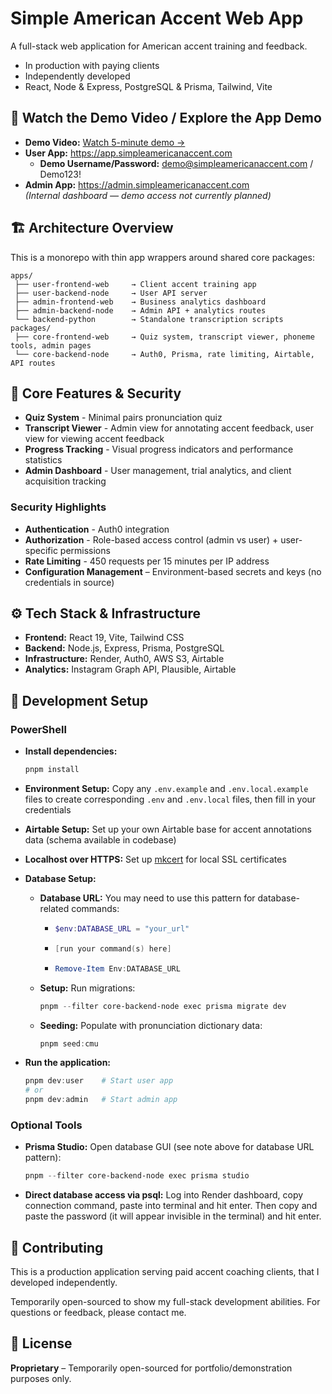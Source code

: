 # Simple American Accent Web App

A full-stack web application for American accent training and feedback.

- In production with paying clients
- Independently developed
- React, Node & Express, PostgreSQL & Prisma, Tailwind, Vite

## 🚀 Watch the Demo Video / Explore the App Demo

- **Demo Video:** [Watch 5-minute demo →](https://youtu.be/1I5FPCRFm7o)
- **User App:** https://app.simpleamericanaccent.com
  - **Demo Username/Password:** demo@simpleamericanaccent.com / Demo123!
- **Admin App:** https://admin.simpleamericanaccent.com  
  _(Internal dashboard — demo access not currently planned)_

## 🏗️ Architecture Overview

This is a monorepo with thin app wrappers around shared core packages:

```
apps/
 ├── user-frontend-web     → Client accent training app
 ├── user-backend-node     → User API server
 ├── admin-frontend-web    → Business analytics dashboard
 ├── admin-backend-node    → Admin API + analytics routes
 └── backend-python        → Standalone transcription scripts
packages/
 ├── core-frontend-web     → Quiz system, transcript viewer, phoneme tools, admin pages
 └── core-backend-node     → Auth0, Prisma, rate limiting, Airtable, API routes
```

## 🎯 Core Features & Security

- **Quiz System** - Minimal pairs pronunciation quiz
- **Transcript Viewer** - Admin view for annotating accent feedback, user view for viewing accent feedback
- **Progress Tracking** - Visual progress indicators and performance statistics
- **Admin Dashboard** - User management, trial analytics, and client acquisition tracking

### Security Highlights

- **Authentication** - Auth0 integration
- **Authorization** - Role-based access control (admin vs user) + user-specific permissions
- **Rate Limiting** - 450 requests per 15 minutes per IP address
- **Configuration Management** – Environment-based secrets and keys (no credentials in source)

## ⚙️ Tech Stack & Infrastructure

- **Frontend:** React 19, Vite, Tailwind CSS
- **Backend:** Node.js, Express, Prisma, PostgreSQL
- **Infrastructure:** Render, Auth0, AWS S3, Airtable
- **Analytics:** Instagram Graph API, Plausible, Airtable

## 🧪 Development Setup

### PowerShell

- **Install dependencies:**
  ```powershell
  pnpm install
  ```
- **Environment Setup:** Copy any `.env.example` and `.env.local.example` files to create corresponding `.env` and `.env.local` files, then fill in your credentials
- **Airtable Setup:** Set up your own Airtable base for accent annotations data (schema available in codebase)
- **Localhost over HTTPS:** Set up [mkcert](https://github.com/FiloSottile/mkcert) for local SSL certificates
- **Database Setup:**

  - **Database URL:** You may need to use this pattern for database-related commands:
    - ```powershell
      $env:DATABASE_URL = "your_url"
      ```
    - ```powershell
      [run your command(s) here]
      ```
    - ```powershell
      Remove-Item Env:DATABASE_URL
      ```
  - **Setup:** Run migrations:
    ```powershell
    pnpm --filter core-backend-node exec prisma migrate dev
    ```
  - **Seeding:** Populate with pronunciation dictionary data:
    ```powershell
    pnpm seed:cmu
    ```

- **Run the application:**
  ```powershell
  pnpm dev:user    # Start user app
  # or
  pnpm dev:admin   # Start admin app
  ```

### Optional Tools

- **Prisma Studio:** Open database GUI (see note above for database URL pattern):
  ```powershell
  pnpm --filter core-backend-node exec prisma studio
  ```
- **Direct database access via psql:** Log into Render dashboard, copy connection command, paste into terminal and hit enter. Then copy and paste the password (it will appear invisible in the terminal) and hit enter.

## 🤝 Contributing

This is a production application serving paid accent coaching clients, that I developed independently.

Temporarily open-sourced to show my full-stack development abilities. For questions or feedback, please contact me.

## 📄 License

**Proprietary** – Temporarily open-sourced for portfolio/demonstration purposes only.
